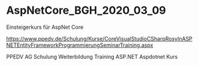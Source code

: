 # AspNetCore_BGH_2020_03_09
Einsteigerkurs für AspNet Core 

https://www.ppedv.de/Schulung/Kurse/CoreVisualStudioCSharpRosylnASPNETEntityFrameworkProgrammierungSeminarTraining.aspx

PPEDV AG Schulung Weiterbildung Training ASP.NET Aspdotnet Kurs
